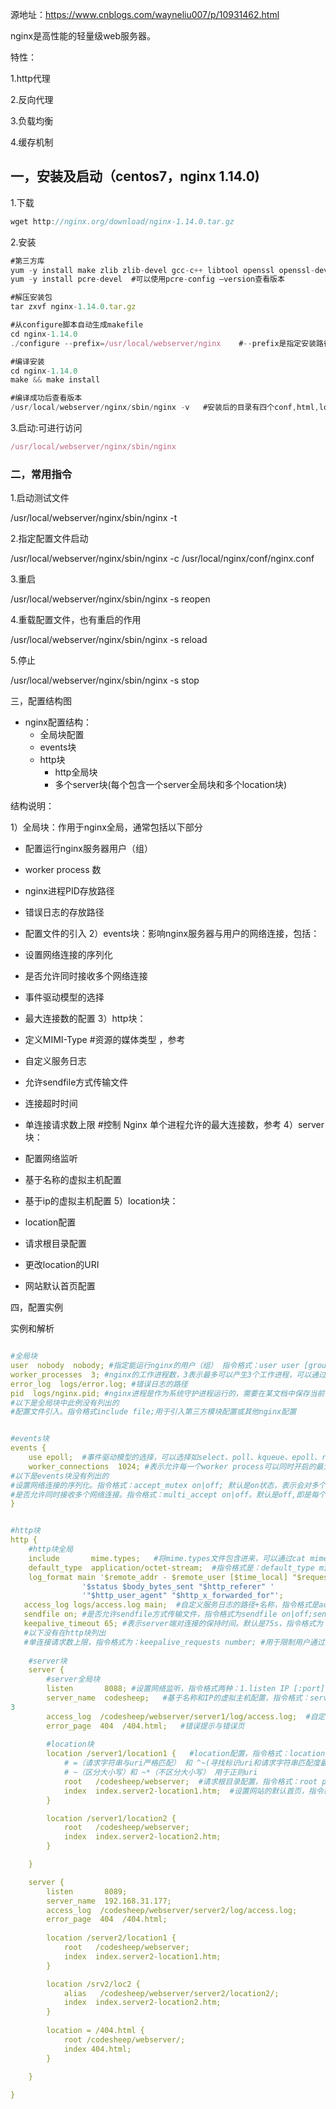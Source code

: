 
源地址：https://www.cnblogs.com/wayneliu007/p/10931462.html

nginx是高性能的轻量级web服务器。

特性：

1.http代理

2.反向代理

3.负载均衡

4.缓存机制

## 一，安装及启动（centos7，nginx 1.14.0)

1.下载
```js
wget http://nginx.org/download/nginx-1.14.0.tar.gz
```

2.安装
```js
#第三方库
yum -y install make zlib zlib-devel gcc-c++ libtool openssl openssl-devel
yum -y install pcre-devel  #可以使用pcre-config —version查看版本

#解压安装包
tar zxvf nginx-1.14.0.tar.gz

#从configure脚本自动生成makefile
cd nginx-1.14.0
./configure --prefix=/usr/local/webserver/nginx    #--prefix是指定安装路径，根据自己的情况而定

#编译安装
cd nginx-1.14.0
make && make install

#编译成功后查看版本
/usr/local/webserver/nginx/sbin/nginx -v   #安装后的目录有四个conf,html,logs,sbin


```

 3.启动:可进行访问
```js
/usr/local/webserver/nginx/sbin/nginx
```

 ### 二，常用指令

1.启动测试文件

/usr/local/webserver/nginx/sbin/nginx -t
 

2.指定配置文件启动

/usr/local/webserver/nginx/sbin/nginx -c /usr/local/nginx/conf/nginx.conf
 

3.重启

/usr/local/webserver/nginx/sbin/nginx -s reopen
 

4.重载配置文件，也有重启的作用

/usr/local/webserver/nginx/sbin/nginx -s reload
 

5.停止

/usr/local/webserver/nginx/sbin/nginx -s stop
 

三，配置结构图
- nginx配置结构：
    - 全局块配置
    - events块
    - http块
        - http全局块
        - 多个server块(每个包含一个server全局块和多个location块)

结构说明：

1）全局块：作用于nginx全局，通常包括以下部分

- 配置运行nginx服务器用户（组）
- worker process 数
- nginx进程PID存放路径
- 错误日志的存放路径
- 配置文件的引入
2）events块：影响nginx服务器与用户的网络连接，包括：

- 设置网络连接的序列化
- 是否允许同时接收多个网络连接
- 事件驱动模型的选择
- 最大连接数的配置
3）http块：

- 定义MIMI-Type   #资源的媒体类型 ，参考
- 自定义服务日志
- 允许sendfile方式传输文件
- 连接超时时间
- 单连接请求数上限  #控制 Nginx 单个进程允许的最大连接数，参考
 4）server块：

- 配置网络监听
- 基于名称的虚拟主机配置
- 基于ip的虚拟主机配置
5）location块：

- location配置
- 请求根目录配置
- 更改location的URI
- 网站默认首页配置
 

 四，配置实例

 实例和解析
```yaml

#全局块
user  nobody  nobody; #指定能运行nginx的用户（组） 指令格式：user user [group];如果不配置，或者为本例配置，则所有用户都可以启动nginx进程
worker_processes  3; #nginx的工作进程数，3表示最多可以产生3个工作进程，可以通过ps -aux|grep nginx查看到，如果选auto,则为自动检测
error_log  logs/error.log; #错误日志的路径
pid  logs/nginx.pid; #nginx进程是作为系统守护进程运行的，需要在某文档中保存当前当前运行程序的主进程号。指令格式pid file;指定文件名称，本例中是默认值
#以下是全局块中此例没有列出的
#配置文件引入。指令格式include file;用于引入第三方模块配置或其他nginx配置


#events块
events {
    use epoll;  #事件驱动模型的选择，可以选择如select、poll、kqueue、epoll、rtsig
    worker_connections  1024; #表示允许每一个worker process可以同时开启的最大连接数，默认是512
#以下是events块没有列出的
#设置网络连接的序列化。指令格式：accept_mutex on|off; 默认是on状态，表示会对多个nginx进程接收连接进行序列化，防止多个进程对连接的争抢，#即worker将是以串行方式来处理，其中有一个worker会被唤醒。#而off 表示所有worker都会被唤醒，但只有一个worker能获得新连接，其他会重新进入休眠。
#是否允许同时接收多个网络连接。指令格式：multi_accept on|off。默认是off,即是每个worker process一次只能接收一个新到达的网络连接
}


#http块
http {
    #http块全局
    include       mime.types;   #将mime.types文件包含进来，可以通过cat mime.type来查看mime.types的内容
    default_type  application/octet-stream;  #指令格式是：default_type mime-type； 其中MIME-Type指的是网络资源的媒体类型，也即前端请求的资源类型，是mime.types的内容的一种。
    log_format main '$remote_addr - $remote_user [$time_local] "$request" '   #定义个一个名为main的日志格式
                '$status $body_bytes_sent "$http_referer" '
                '"$http_user_agent" "$http_x_forwarded_for"';
   access_log logs/access.log main;  #自定义服务日志的路径+名称，指令格式是access_log path [format],其中format是日志的字符串格式，可以使用log_format定义格式，此处是使用名称为main的format格式，
   sendfile on; #是否允许sendfile方式传输文件，指令格式为sendfile on|off;sendfile_max_chunk size; size=0表示每个worker process每次调用sendfile（）传输的数据的最大值。不限制，默认是0
   keepalive_timeout 65; #表示server端对连接的保持时间。默认是75s，指令格式为：keeplive_timeout timeout [header_timeout];header_timeout表示在应答报文头部的keep-Alive域设置超时时间“Keep-Alive:timeout=header_timeout"
   #以下没有在http块列出
   #单连接请求数上限，指令格式为：keepalive_requests number; #用于限制用户通过某一连接向nginx服务器发起请求的次数
 
    #server块
    server {
        #server全局块
        listen       8088; #设置网络监听，指令格式两种：1.listen IP [:port];2.listen port;1是监听某IP的所有（或某一）端口，2是监听某一端口的所有IP
        server_name  codesheep;   #基于名称和IP的虚拟主机配置，指令格式：server_name name1 name2 ...;此处的name支持正则表达式，例如：server_name ~^www\d+\.myserver\.com$
3
        access_log  /codesheep/webserver/server1/log/access.log;  #自定义日志
        error_page  404  /404.html;   #错误提示与错误页
        
        #location块
        location /server1/location1 {   #location配置，指令格式：location [ = | ~ | ~* | ^~ ] uri {...};其中uri分为标准uri 和 正则uri；
            # =（请求字符串与uri严格匹配） 和 ^~(寻找标识uri和请求字符串匹配度最高的location后，立即用此location处理请求) 用于标准uri
            # ~（区分大小写）和 ~*（不区分大小写） 用于正则uri
            root   /codesheep/webserver;  #请求根目录配置，指令格式：root path；path是nginx接收请求后查找资源的根目录路径；还可以通过alias 更改location接收到的URI请求路径，指令为：alias path
            index  index.server2-location1.htm;  #设置网站的默认首页，指令格式：index file ....；其中file可以包含多个用空格隔开的文件名，先找到哪个就用哪个响应请求
        }

        location /server1/location2 {
            root   /codesheep/webserver;
            index  index.server2-location2.htm;
        }

    }

    server {
        listen       8089;
        server_name  192.168.31.177;
        access_log  /codesheep/webserver/server2/log/access.log;
        error_page  404  /404.html;
        
        location /server2/location1 {
            root   /codesheep/webserver;
            index  index.server2-location1.htm;
        }

        location /srv2/loc2 {
            alias   /codesheep/webserver/server2/location2/;
            index  index.server2-location2.htm;
        }
        
        location = /404.html {
            root /codesheep/webserver/;
            index 404.html;
        }
        
    }

}
```